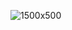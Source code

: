 
![1500x500](https://github.com/eliatra/.github/assets/3762447/187af026-6578-4549-9383-c280eac1076d)
